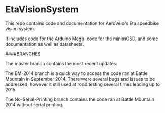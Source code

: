 **EtaVisionSystem**
===============

This repo contains code and documentation for AeroVelo's Eta speedbike vision system.

It includes code for the Arduino Mega, code for the minimOSD, and some documentation as well as datasheets.


 

####BRANCHES

The master branch contains the most recent updates.

The BM-2014 branch is a quick way to access the code ran at Battle Mountain in September 2014. There were several bugs and issues to be addressed, however it still used at road testing several times leading up to 2015.

The No-Serial-Printing branch contains the code ran at Battle Mountain 2014 without serial printing.
